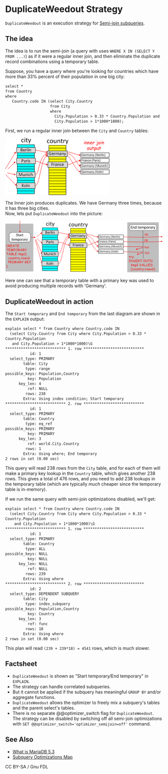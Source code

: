 # DuplicateWeedout Strategy

`DuplicateWeedout` is an execution strategy for [Semi-join subqueries](../subquery-optimizations/semi-join-subquery-optimizations.md).

## The idea

The idea is to run the semi-join (a query with uses `WHERE X IN (SELECT Y FROM ...)`) as if it were a regular inner join, and then eliminate the duplicate record combinations using a temporary table.

Suppose, you have a query where you're looking for countries which have more than 33% percent of their population in one big city:

```
select * 
from Country 
where 
   Country.code IN (select City.Country
                    from City 
                    where 
                      City.Population > 0.33 * Country.Population and 
                      City.Population > 1*1000*1000);
```

First, we run a regular inner join between the `City` and `Country` tables:

![duplicate-weedout-inner-join](../../../../.gitbook/assets/duplicateweedout-strategy/+image/duplicate-weedout-inner-join.png)

The Inner join produces duplicates. We have Germany three times, because it has three big cities.\
Now, lets put `DuplicateWeedout` into the picture:

![duplicate-weedout-diagram](../../../../.gitbook/assets/duplicateweedout-strategy/+image/duplicate-weedout-diagram.png)

Here one can see that a temporary table with a primary key was used to avoid producing multiple records with 'Germany'.

## DuplicateWeedout in action

The `Start temporary` and `End temporary` from the last diagram are shown in the `EXPLAIN` output:

```
explain select * from Country where Country.code IN 
  (select City.Country from City where City.Population > 0.33 * Country.Population 
   and City.Population > 1*1000*1000)\G
*************************** 1. row ***************************
           id: 1
  select_type: PRIMARY
        table: City
         type: range
possible_keys: Population,Country
          key: Population
      key_len: 4
          ref: NULL
         rows: 238
        Extra: Using index condition; Start temporary
*************************** 2. row ***************************
           id: 1
  select_type: PRIMARY
        table: Country
         type: eq_ref
possible_keys: PRIMARY
          key: PRIMARY
      key_len: 3
          ref: world.City.Country
         rows: 1
        Extra: Using where; End temporary
2 rows in set (0.00 sec)
```

This query will read 238 rows from the `City` table, and for each of them will make a primary key lookup in the `Country` table, which gives another 238 rows. This gives a total of 476 rows, and you need to add 238 lookups in the temporary table (which are typically _much_ cheaper since the temporary table is in-memory).

If we run the same query with semi-join optimizations disabled, we'll get:

```
explain select * from Country where Country.code IN 
  (select City.Country from City where City.Population > 0.33 * Country.Population 
    and City.Population > 1*1000*1000)\G
*************************** 1. row ***************************
           id: 1
  select_type: PRIMARY
        table: Country
         type: ALL
possible_keys: NULL
          key: NULL
      key_len: NULL
          ref: NULL
         rows: 239
        Extra: Using where
*************************** 2. row ***************************
           id: 2
  select_type: DEPENDENT SUBQUERY
        table: City
         type: index_subquery
possible_keys: Population,Country
          key: Country
      key_len: 3
          ref: func
         rows: 18
        Extra: Using where
2 rows in set (0.00 sec)
```

This plan will read `(239 + 239*18) = 4541` rows, which is much slower.

## Factsheet

* `DuplicateWeedout` is shown as "Start temporary/End temporary" in `EXPLAIN`.
* The strategy can handle correlated subqueries.
* But it cannot be applied if the subquery has meaningful `GROUP BY` and/or aggregate functions.
* `DuplicateWeedout` allows the optimizer to freely mix a subquery's tables and the parent select's tables.
* There is no separate @@optimizer\_switch flag for `DuplicateWeedout`. The strategy can be disabled by switching off all semi-join optimizations with `SET @@optimizer_switch='optimizer_semijoin=off'` command.

## See Also

* [What is MariaDB 5.3](broken-reference)
* [Subquery Optimizations Map](../subquery-optimizations/subquery-optimizations-map.md)

CC BY-SA / Gnu FDL
